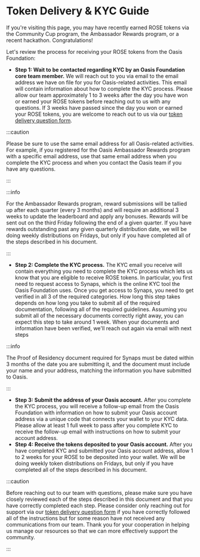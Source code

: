 # Token Delivery & KYC Guide

If you're visiting this page, you may have recently earned ROSE tokens via the Community Cup program, the Ambassador Rewards program, or a recent hackathon. Congratulations!

Let's review the process for receiving your ROSE tokens from the Oasis Foundation:

* **Step 1: Wait to be contacted regarding KYC by an Oasis Foundation core team member.** We will reach out to you via email to the email address we have on file for you for Oasis-related activities. This email will contain information about how to complete the KYC process. Please allow our team approximately 1 to 3 weeks after the day you have won or earned your ROSE tokens before reaching out to us with any questions. If 3 weeks have passed since the day you won or earned your ROSE tokens, you are welcome to reach out to us via our [token delivery question form](https://airtable.com/shrGmpohTNnytBpQU).

:::caution

Please be sure to use the same email address for all Oasis-related activities. For example, if you registered for the Oasis Ambassador Rewards program with a specific email address, use that same email address when you complete the KYC process and when you contact the Oasis team if you have any questions.

:::

:::info

For the Ambassador Rewards program, reward submissions will be tallied up after each quarter (every 3 months) and will require an additional 3 weeks to update the leaderboard and apply any bonuses. Rewards will be sent out on the third Friday following the end of a given quarter. If you have rewards outstanding past any given quarterly distribution date, we will be doing weekly distributions on Fridays, but only if you have completed all of the steps described in his document.

:::

* **Step 2: Complete the KYC process.** The KYC email you receive will contain everything you need to complete the KYC process which lets us know that you are eligible to receive ROSE tokens. In particular, you first need to request access to Synaps, which is the online KYC tool the Oasis Foundation uses. Once you get access to Synaps, you need to get verified in all 3 of the required categories. How long this step takes depends on how long you take to submit all of the required documentation, following all of the required guidelines. Assuming you submit all of the necessary documents correctly right away, you can expect this step to take around 1 week. When your documents and information have been verified, we'll reach out again via email with next steps

:::info

The  Proof of Residency document required for Synaps must be dated within 3 months of the date you are submitting it, and the document must include your name and your address, matching the information you have submitted to Oasis.

:::

* **Step 3: Submit the address of your Oasis account.** After you complete the KYC process, you will receive a follow-up email from the Oasis Foundation with information on how to submit your Oasis account address via a unique code that connects your wallet to your KYC data. Please allow at least 1 full week to pass after you complete KYC to receive the follow-up email with instructions on how to submit your account address.
* **Step 4: Receive the tokens deposited to your Oasis account.** After you have completed KYC and submitted your Oasis account address, allow 1 to 2 weeks for your ROSE to be deposited into your wallet. We will be doing weekly token distributions on Fridays, but only if you have completed all of the steps described in his document.

:::caution

Before reaching out to our team with questions, please make sure you have closely reviewed each of the steps described in this document and that you have correctly completed each step.    Please consider only reaching out for support via our [token delivery question form](https://airtable.com/shrGmpohTNnytBpQU) if you have correctly followed all of the instructions but for some reason have not received any communications from our team. Thank you for your cooperation in helping us manage our resources so that we can more effectively support the community.

:::

